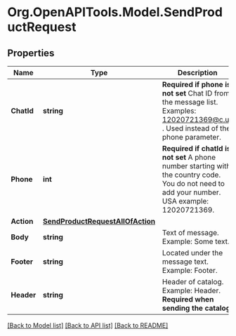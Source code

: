 # Org.OpenAPITools.Model.SendProductRequest

## Properties

Name | Type | Description | Notes
------------ | ------------- | ------------- | -------------
**ChatId** | **string** | **Required if phone is not set**  Chat ID from the message list. Examples: 12020721369@c.us . Used instead of the phone parameter. | [optional] 
**Phone** | **int** | **Required if chatId is not set**  A phone number starting with the country code. You do not need to add your number.   USA example: 12020721369. | [optional] 
**Action** | [**SendProductRequestAllOfAction**](SendProductRequestAllOfAction.md) |  | 
**Body** | **string** | Text of message. Example: Some text. | [optional] 
**Footer** | **string** | Located under the message text. Example: Footer. | [optional] 
**Header** | **string** | Header of catalog. Example: Header.  **Required when sending the catalog.** | [optional] 

[[Back to Model list]](../README.md#documentation-for-models) [[Back to API list]](../README.md#documentation-for-api-endpoints) [[Back to README]](../README.md)

